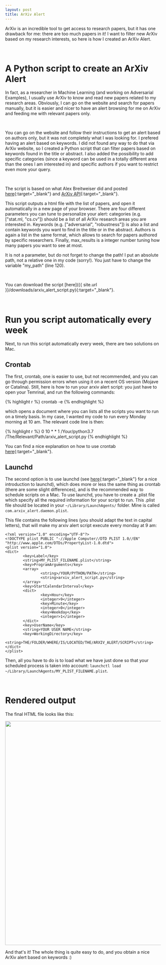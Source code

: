 ```yaml
---
layout: post
title: ArXiv Alert
---
```


ArXiv is an incredible tool to get access to research papers, but it has one drawback for me: there are too much papers in it! I want to filter new ArXiv based on my research interests, so here is how I created an ArXiv Alert.

<br/>

# A Python script to create an ArXiv Alert

In fact, as a researcher in Machine Learning (and working on Adversarial Examples), I usually use ArXiv to know and read new papers related to my research areas. Obviously, I can go on the website and search for papers manually, but it is easier and nicer to have an alert browsing for me on ArXiv and feeding me with relevant papers only.

<br/>

You can go on the website and follow their instructions to get an alert based on authors only, but it was not completely what I was looking for. I prefered having an alert based on keywords. I did not found any way to do that via ArXiv website, so I created a Python script that can filter papers based on keywords found in the title or abstract. I also added the possibility to add specific categories (since a keyword can be used in a totally different area than the ones I am interested in) and specific authors if you want to restrict even more your query.

<br/>

The script is based on what Alex Breitweiser did and posted [here](https://academia.stackexchange.com/questions/76020/subscribe-to-cross-listings-on-arxiv "Alex Breitweiser post"){:target="_blank"} and [ArXiv API](https://arxiv.org/help/api/index "ArXiv API"){:target="_blank"}.

This script outputs a html file with the list of papers, and open it automatically in a new page of your browser.
There are four different parameters you can tune to personalize your alert: categories (e.g. ["stat.ml, "cs.cv"]) should be a list of all ArXiv research areas you are interested in. Keywords (e.g. ["adversarial", "robustness"]) is also a list and contain keywords you want to find in the title or in the abstract. Authors is again a list in the same format, which allows to search for papers authored by specific researchers. Finally, max_results is a integer number tuning how many papers you want to see at most.

It is not a parameter, but do not forget to change the path! I put an absolute path, not a relative one in my code (sorry!). You just have to change the variable "my_path" (line 120).

<br/>

You can download the script [here]({{ site.url }}/downloads/arxiv_alert_script.py){:target="_blank"}.


<br/>

# Run you script automatically every week

Next, to run this script automatically every week, there are two solutions on Mac.

## Crontab

The first, crontab, one is easier to use, but not recommended, and you can go through permission errors when using it on a recent OS version (Mojave or Catalina). Still, here is how to run your arxiv alert script: you just have to open your Temrinal, and run the following commands:

{% highlight r %}
crontab -e
{% endhighlight %}

which opens a document where you can lists all the scripts you want to run on a timely basis. In my case, I wanted my code to run every Monday morning at 10 am. The relevant code line is then:

{% highlight r %}
0 10 * * 1 /Your/python3.7 /The/Relevant/Path/arxiv_alert_script.py
{% endhighlight %}

You can find a nice explanation on how to use crontab [here](https://www.google.com/search?q=use+crontab+mac&rlz=1C5CHFA_enFR880FR880&oq=use+crontab+mac&aqs=chrome..69i57j0l7.2654j0j7&sourceid=chrome&ie=UTF-8#kpvalbx=_szxiXpb9FZadjLsPr9qL6AE31 "Crontab explanation"){:target="_blank"}.


## Launchd

The second option is to use launchd (see [here](https://killtheyak.com/schedule-jobs-launchd/ "Launchd explanation"){:target="_blank"} for a nice introduction to launchd), which does more or less the same thing as crontab (there are some slight differences), and is the recommended way to schedule scripts on a Mac.
To use launchd, you have to create a .plist file which specify all the required information for your script to run. This .plist file should be located in your `~/Library/LaunchAgents/` folder. Mine is called `com.arxiv_alert.daemon.plist`.

This file contains the following lines (you should adapt the text in capital letters), that will make my arxiv alert script execute every monday at 9 am:

```
<?xml version="1.0" encoding="UTF-8"?>
<!DOCTYPE plist PUBLIC "-//Apple Computer//DTD PLIST 1.0//EN" "http://www.apple.com/DTDs/PropertyList-1.0.dtd">
<plist version="1.0">
<dict>
        <key>Label</key>
        <string>MY_PLIST_FILENAME.plist</string>
        <key>ProgramArguments</key>
        <array>
                <string>/YOUR/PYTHON/PATH</string>
                <string>arxiv_alert_script.py</string>
        </array>
        <key>StartCalendarInterval</key>
        <dict>
                <key>Hour</key>
                <integer>9</integer>
                <key>Minute</key>
                <integer>0</integer>
                <key>Weekday</key>
                <integer>1</integer>
        </dict>
        <key>UserName</key>
        <string>YOUR USER NAME</string>
        <key>WorkingDirectory</key>
        <string>THE/FOLDER/WHERE/IS/LOCATED/THE/ARXIV_ALERT/SCRIPT</string>
</dict>
</plist>
```

Then, all you have to do is to load what we have just done so that your scheduled process is taken into account: `launchctl load ~/Library/LaunchAgents/MY_PLIST_FILENAME.plist`.

<br/>

# Rendered output

The final HTML file looks like this:

<div class="resized_img">
  <img width="725" height="725" src="{{ site.baseurl }}/images/arxiv_alert.png">
</div>

And that's it! The whole thing is quite easy to do, and you obtain a nice ArXiv alert based on keywords :)